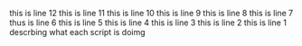 this is line 12
this is line 11
this is line 10
this is line 9
this is line 8
this is line 7
thus is line 6
this is line 5
this is line 4
this is line 3
this is line 2 
this is line 1
descrbing what each script is doimg
